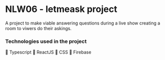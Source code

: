 # NLW06 - letmeask project

A project to make viable answering questions during a live show creating a room to viwers do their askings.

### Technologies used in the project

🔹 Typescript
🔹 ReactJS
🔹 CSS
🔹 Firebase
